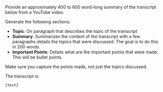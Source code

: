 Provide an approximately 400 to 600 word-long summary of the transcript below from a YouTube video.

Generate the following sections:

* **Topic**: On paragraph that describes the topic of the transcript
* **Summary**: Summarizes the content of the transcript with a few paragraphs details the topics that were discussed. The goal is to do this in 200 words.
* **Important Points**: Details what are the important points that were made.  This will be bullet points.

Make sure you capture the points made, not just the topics discussed.

The transcript is:

```text
{text}
```
